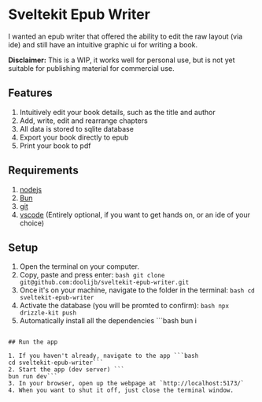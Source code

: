 # Sveltekit Epub Writer

I wanted an epub writer that offered the ability to edit the raw layout (via ide) and still have an intuitive graphic ui for writing a book.

**Disclaimer:** This is a WIP, it works well for personal use, but is not yet suitable for publishing material for commercial use.

## Features

1. Intuitively edit your book details, such as the title and author
2. Add, write, edit and rearrange chapters
3. All data is stored to sqlite database
4. Export your book directly to epub
5. Print your book to pdf

## Requirements

1. [nodejs](https://nodejs.org/en/download)
2. [Bun](https://bun.sh/)
3. [git](https://git-scm.com/downloads)
4. [vscode](https://code.visualstudio.com/) (Entirely optional, if you want to get hands on, or an ide of your choice)

## Setup

1. Open the terminal on your computer.
2. Copy, paste and press enter: ```bash
    git clone git@github.com:doolijb/sveltekit-epub-writer.git```
3. Once it's on your machine, navigate to the folder in the terminal: ```bash
cd sveltekit-epub-writer```
4. Activate the database (you will be promted to confirm): ```bash
npx drizzle-kit push```
5. Automatically install all the dependencies ```bash
bun i
```

## Run the app

1. If you haven't already, navigate to the app ```bash
cd sveltekit-epub-writer```
2. Start the app (dev server) ```
bun run dev```
3. In your browser, open up the webpage at `http://localhost:5173/`
4. When you want to shut it off, just close the terminal window.
